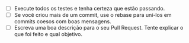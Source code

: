 - [ ] Execute todos os testes e tenha certeza que estão passando.  
- [ ] Se você criou mais de um commit, use o rebase para uní-los em
commits coesos com boas mensagens.
- [ ] Escreva uma boa descrição para o seu Pull Request. Tente explicar
o que foi feito e qual objetivo.